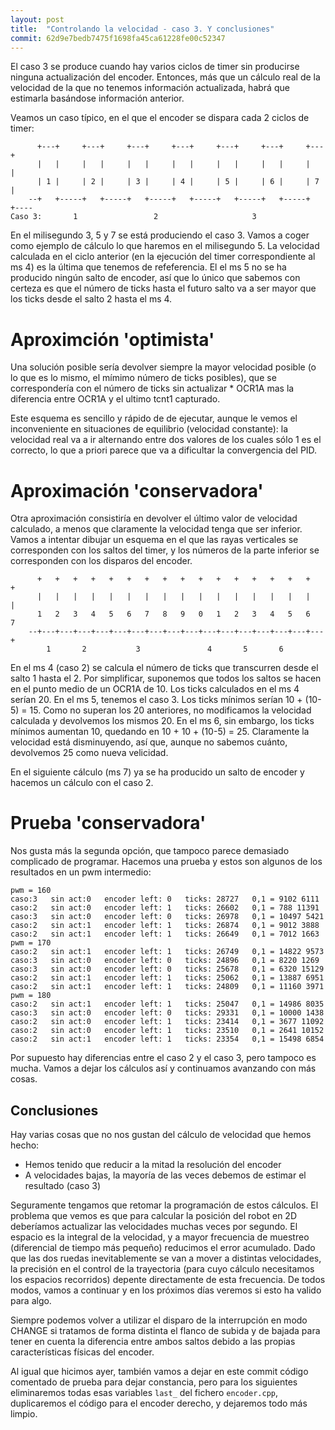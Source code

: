 ```yaml
---
layout: post
title:  "Controlando la velocidad - caso 3. Y conclusiones"
commit: 62d9e7bedb7475f1698fa45ca61228fe00c52347
---
```


El caso 3 se produce cuando hay varios ciclos de timer sin producirse
ninguna actualización del encoder. Entonces, más que un cálculo real de la velocidad
de la que no tenemos información actualizada, habrá que estimarla basándose información anterior.

Veamos un caso típico, en el que el encoder se dispara cada 2 ciclos de timer:

```
      +---+     +---+     +---+     +---+     +---+     +---+     +---+
      |   |     |   |     |   |     |   |     |   |     |   |     |   |
      | 1 |     | 2 |     | 3 |     | 4 |     | 5 |     | 6 |     | 7 |
    --+   +-----+   +-----+   +-----+   +-----+   +-----+   +-----+   +----
Caso 3:       1                 2                     3     

```
En el milisegundo 3, 5 y 7 se está produciendo el caso 3. Vamos a coger como
ejemplo de cálculo lo que haremos en el milisegundo 5. La velocidad calculada
en el ciclo anterior (en la ejecución del timer correspondiente al ms 4) es la 
última que tenemos de refeferencia. El el ms 5 no se ha producido ningún salto
de encoder, así que lo único que sabemos con certeza es que el número de ticks
hasta el futuro salto va a ser mayor que los ticks desde el salto 2 hasta el
ms 4. 

# Aproximción 'optimista'

Una solución posible sería devolver siempre la mayor velocidad posible (o
lo que es lo mismo, el mímimo número de ticks posibles), que se correspondería
con el número de ticks sin actualizar * OCR1A mas la diferencia entre OCR1A y
el ultimo tcnt1 capturado.

Este esquema es sencillo y rápido de de ejecutar, aunque
le vemos el inconveniente en situaciones de equilibrio (velocidad constante):
la velocidad real va a ir alternando entre dos valores de los cuales sólo 1
es el correcto, lo que a priori parece que va a dificultar la convergencia del PID.

# Aproximación 'conservadora'

Otra aproximación consistiría en devolver el último valor de velocidad calculado,
a menos que claramente la velocidad tenga que ser inferior. Vamos a intentar
dibujar un esquema en el que las rayas verticales se corresponden con los
saltos del timer, y los números de la parte inferior se corresponden con
los disparos del encoder.

```
      +   +   +   +   +   +   +   +   +   +   +   +   +   +   +   +   +
      |   |   |   |   |   |   |   |   |   |   |   |   |   |   |   |   |
      1   2   3   4   5   6   7   8   9   0   1   2   3   4   5   6   7
    --+---+---+---+---+---+---+---+---+---+---+---+---+---+---+---+---+
        1       2           3               4       5       6
```

En el ms 4 (caso 2) se calcula el número de ticks que transcurren desde el salto 1 hasta el 2. Por simplificar, suponemos que todos los saltos
se hacen en el punto medio de un OCR1A de 10. Los ticks calculados en el ms 4 serían 20. En el ms 5, tenemos el caso 3. Los ticks mínimos
serían 10 + (10-5) = 15. Como no superan los 20 anteriores, no modificamos la velocidad calculada y devolvemos los mismos 20.
En el ms 6, sin embargo, los ticks mínimos aumentan 10, quedando en 10 + 10 + (10-5) = 25. Claramente la velocidad está disminuyendo, así
que, aunque no sabemos cuánto, devolvemos 25 como nueva velicidad.

En el siguiente cálculo (ms 7) ya se ha producido un salto de encoder y hacemos un cálculo con el caso 2.

# Prueba 'conservadora'

Nos gusta más la segunda opción, que tampoco parece demasiado complicado de programar. Hacemos una prueba
y estos son algunos de los resultados en un pwm intermedio:

```
pwm = 160
caso:3   sin act:0   encoder left: 0   ticks: 28727   0,1 = 9102 6111 
caso:2   sin act:0   encoder left: 1   ticks: 26602   0,1 = 788 11391 
caso:3   sin act:0   encoder left: 0   ticks: 26978   0,1 = 10497 5421 
caso:2   sin act:1   encoder left: 1   ticks: 26874   0,1 = 9012 3888 
caso:2   sin act:1   encoder left: 1   ticks: 26649   0,1 = 7012 1663 
pwm = 170
caso:2   sin act:1   encoder left: 1   ticks: 26749   0,1 = 14822 9573 
caso:3   sin act:0   encoder left: 0   ticks: 24896   0,1 = 8220 1269 
caso:3   sin act:0   encoder left: 0   ticks: 25678   0,1 = 6320 15129 
caso:2   sin act:1   encoder left: 1   ticks: 25062   0,1 = 13887 6951 
caso:2   sin act:1   encoder left: 1   ticks: 24809   0,1 = 11160 3971 
pwm = 180
caso:2   sin act:1   encoder left: 1   ticks: 25047   0,1 = 14986 8035 
caso:3   sin act:0   encoder left: 0   ticks: 29331   0,1 = 10000 1438 
caso:2   sin act:0   encoder left: 1   ticks: 23414   0,1 = 3677 11092 
caso:2   sin act:0   encoder left: 1   ticks: 23510   0,1 = 2641 10152 
caso:2   sin act:1   encoder left: 1   ticks: 23354   0,1 = 15498 6854 
```

Por supuesto hay diferencias entre el caso 2 y el caso 3, pero tampoco es mucha. Vamos a dejar los
cálculos así y continuamos avanzando con más cosas.


## Conclusiones

Hay varias cosas que no nos gustan del cálculo de velocidad que hemos hecho:

- Hemos tenido que reducir a la mitad la resolución del encoder
- A velocidades bajas, la mayoría de las veces debemos de estimar el resultado (caso 3)

Seguramente tengamos que retomar la programación de estos cálculos.
El problema que vemos es que para calcular la posición del robot en 2D deberíamos actualizar
las velocidades muchas veces por segundo. El espacio es la integral de la velocidad, y a
mayor frecuencia de muestreo (diferencial de tiempo más pequeño) reducimos el error acumulado.
Dado que las dos ruedas inevitablemente se van a mover a distintas velocidades, la precisión en el control
de la trayectoria (para cuyo cálculo necesitamos los espacios recorridos) depente directamente de esta frecuencia.
De todos modos, vamos a continuar y en los próximos días veremos si esto ha valido para algo.

Siempre podemos volver a utilizar el disparo de la interrupción en modo CHANGE si tratamos
de forma distinta el flanco de subida y de bajada para tener en cuenta la diferencia entre
ambos saltos debido a las propias características físicas del encoder.

Al igual que hicimos ayer, también vamos a dejar en este commit código comentado de prueba para
dejar constancia, pero para los siguientes eliminaremos todas esas variables `last_` del fichero `encoder.cpp`,
duplicaremos el código para el encoder derecho, y dejaremos todo más limpio.
